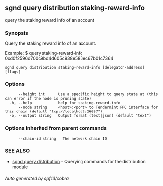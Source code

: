 ## sgnd query distribution staking-reward-info

query the staking reward info of an account

### Synopsis

Query the staking reward info of an account.

Example:
$ <appd> query staking-reward-info 0xd0f2596d700c9bd4d605c938e586ec67b01c7364

```
sgnd query distribution staking-reward-info [delegator-address] [flags]
```

### Options

```
      --height int      Use a specific height to query state at (this can error if the node is pruning state)
  -h, --help            help for staking-reward-info
      --node string     <host>:<port> to Tendermint RPC interface for this chain (default "tcp://localhost:26657")
  -o, --output string   Output format (text|json) (default "text")
```

### Options inherited from parent commands

```
      --chain-id string   The network chain ID
```

### SEE ALSO

* [sgnd query distribution](sgnd_query_distribution.md)	 - Querying commands for the distribution module

###### Auto generated by spf13/cobra
